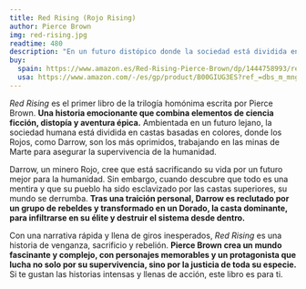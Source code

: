 ```yaml
---
title: Red Rising (Rojo Rising)
author: Pierce Brown
img: red-rising.jpg
readtime: 480
description: "En un futuro distópico donde la sociedad está dividida en castas basadas en colores, Darrow, un minero de la casta Roja, descubre una verdad devastadora sobre su sociedad. Tras una traición personal, se infiltra en la élite Dorada para derribar el sistema desde dentro. Una historia llena de acción, intriga y rebelión."
buy:
  spain: https://www.amazon.es/Red-Rising-Pierce-Brown/dp/1444758993/ref=sr_1_2?crid=36R67EG9TS6XZ&dib=eyJ2IjoiMSJ9.lj52yUYkzVWIJSiB33IRk-EvajIm1mfSGSJvH9a6qYLgC_IC14smI4qh42c-6wp2O4KMePk6sa2z2BixYFTFCVOg6JcuUhY2_KjqTeq9plby_qSqXKYL4wrb3ayp1FJ6uH_yfAj3SX2Hn1RwD8BA1sIuYwO_7lTlJwVzUe0rGHqTbbOdlaNbhR_iSrCAhH0S5DUJVkkiEVWbI6At1sV6_z2-maM5ALMAMf38HmK-M000RaEhRsrrF0HXL0ek7WjAIjKfnubChCVA38GA4S6Gze5Q-lHeUw0BXiKzeebLg3rq1iX0SguCoKa8XgraeLgAXJz8W_IUxmkZEZe3NevEr5fyJupvqn1sETl71aF_4PJ3IeUdJSONEi1KnLtlNg787rJ-emviF0Z01cmaEQhH7LZp5Rpk0kgstM560inlWuXo3e1shEQZd4IrKP_ThfbP.r385gRQHS4rJSbE52iL5S8mKk5L72tc7aivzgqpdyBQ&dib_tag=se&keywords=red+rising&qid=1741000120&sprefix=red+risin%2Caps%2C100&sr=8-2
  usa: https://www.amazon.com/-/es/gp/product/B00GIUG3ES?ref_=dbs_m_mng_rwt_calw_tkin_0&storeType=ebooks&qid=1741000088&sr=1-1
---
```


*Red Rising* es el primer libro de la trilogía homónima escrita por Pierce Brown. **Una historia emocionante que combina elementos de ciencia ficción, distopía y aventura épica.** Ambientada en un futuro lejano, la sociedad humana está dividida en castas basadas en colores, donde los Rojos, como Darrow, son los más oprimidos, trabajando en las minas de Marte para asegurar la supervivencia de la humanidad.

Darrow, un minero Rojo, cree que está sacrificando su vida por un futuro mejor para la humanidad. Sin embargo, cuando descubre que todo es una mentira y que su pueblo ha sido esclavizado por las castas superiores, su mundo se derrumba. **Tras una traición personal, Darrow es reclutado por un grupo de rebeldes y transformado en un Dorado, la casta dominante, para infiltrarse en su élite y destruir el sistema desde dentro.**

Con una narrativa rápida y llena de giros inesperados, *Red Rising* es una historia de venganza, sacrificio y rebelión. **Pierce Brown crea un mundo fascinante y complejo, con personajes memorables y un protagonista que lucha no solo por su supervivencia, sino por la justicia de toda su especie.** Si te gustan las historias intensas y llenas de acción, este libro es para ti.